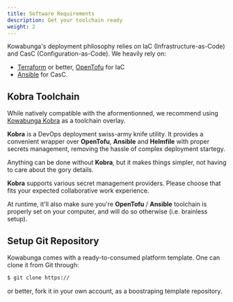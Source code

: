 ```yaml
---
title: Software Requirements
description: Get your toolchain ready
weight: 2
---
```


Kowabunga's deployment philosophy relies on IaC (Infrastructure-as-Code) and CasC (Configuration-as-Code). We heavily rely on:

- [Terraform](https://developer.hashicorp.com/terraform) or better, [OpenTofu](https://opentofu.org/) for IaC
- [Ansible](https://www.ansible.com/) for CasC.

## Kobra Toolchain

While natively compatible with the aformentionned, we recommend using [Kowabunga Kobra](https://github.com/kowabunga-cloud/kobra) as a toolchain overlay.

**Kobra** is a DevOps deployment swiss-army knife utility. It provides a convenient wrapper over **OpenTofu**, **Ansible** and **Helmfile** with proper secrets management, removing the hassle of complex deployment startegy.

Anything can be done without **Kobra**, but it makes things simpler, not having to care about the gory details.

**Kobra** supports various secret management providers. Please choose that fits your expected collaborative work experience.

At runtime, it'll also make sure you're **OpenTofu** / **Ansible** toolchain is properly set on your computer, and will do so otherwise (i.e. brainless setup).

## Setup Git Repository

Kowabunga comes with a ready-to-consumed platform template. One can clone it from Git through:

```sh
$ git clone https://
```

or better, fork it in your own account, as a boostraping template repository.
